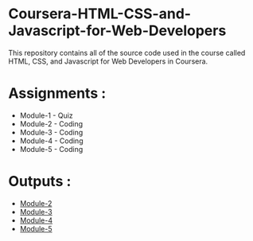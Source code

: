 # Coursera-HTML-CSS-and-Javascript-for-Web-Developers

This repository contains all of the source code used in the course called HTML, CSS, and Javascript for Web Developers in Coursera.

# Assignments :

- Module-1 - Quiz
- Module-2 - Coding
- Module-3 - Coding
- Module-4 - Coding
- Module-5 - Coding

# Outputs :

- [Module-2](https://daniyalmanzoor.github.io/Coursera-HTML-CSS-and-JavaScript-for-Web-Developers-master/module-2/index.html)
- [Module-3](https://daniyalmanzoor.github.io/Coursera-HTML-CSS-and-JavaScript-for-Web-Developers-master/module-3/index.html)
- [Module-4](https://daniyalmanzoor.github.io/Coursera-HTML-CSS-and-JavaScript-for-Web-Developers-master/module-4/index.html)
- [Module-5](https://daniyalmanzoor.github.io/Coursera-HTML-CSS-and-JavaScript-for-Web-Developers-master/module-5/index.html)
